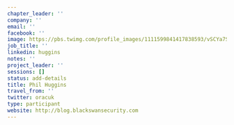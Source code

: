 ```yaml
---
chapter_leader: ''
company: ''
email: ''
facebook: ''
image: https://pbs.twimg.com/profile_images/1111599841417838593/vSCYa7SE_400x400.png
job_title: ''
linkedin: huggins
notes: ''
project_leader: ''
sessions: []
status: add-details
title: Phil Huggins
travel_from: ''
twitter: oracuk
type: participant
website: http://blog.blackswansecurity.com
---
```


<!-- put more details about participant here -->